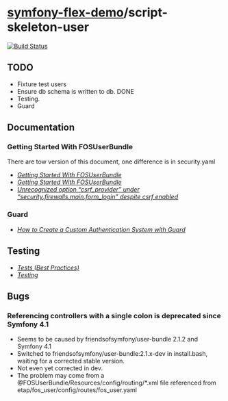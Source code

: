 # [symfony-flex-demo](https://symfony-flex-demo.github.io)/script-skeleton-user

[![Build Status](https://travis-ci.org/symfony-flex-demo/script-skeleton-user.svg?branch=master)](https://travis-ci.org/symfony-flex-demo/script-skeleton-user)

## TODO
* Fixture test users
* Ensure db schema is written to db. DONE
* Testing.
* Guard

## Documentation
### Getting Started With FOSUserBundle
There are tow version of this document, one difference is in security.yaml
* *[Getting Started With FOSUserBundle](https://symfony.com/doc/master/bundles/FOSUserBundle/index.html#step-4-configure-your-application-s-security-yml)*
* *[Getting Started With FOSUserBundle](https://symfony.com/doc/current/bundles/FOSUserBundle/index.html#step-4-configure-your-application-s-security-yml)*
* *[Unrecognized option “csrf_provider” under “security.firewalls.main.form_login” despite csrf enabled](https://stackoverflow.com/questions/43082459/unrecognized-option-csrf-provider-under-security-firewalls-main-form-login-d)*

### Guard
* *[How to Create a Custom Authentication System with Guard](https://symfony.com/doc/master/security/guard_authentication.html)*

## Testing
* *[Tests (Best Practices)](https://symfony.com/doc/master/best_practices/tests.html)*
* *[Testing](https://symfony.com/doc/master/testing.html)*

## Bugs
### Referencing controllers with a single colon is deprecated since Symfony 4.1
* Seems to be caused by friendsofsymfony/user-bundle 2.1.2 and Symfony 4.1
* Switched to friendsofsymfony/user-bundle:2.1.x-dev in install.bash, waiting for a corrected stable version.
* Not even yet corrected in dev.
* The problem may come from a @FOSUserBundle/Resources/config/routing/\*.xml file referenced from etap/fos_user/config/routes/fos_user.yaml
